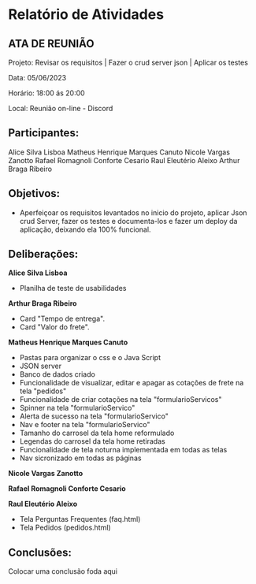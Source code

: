# Relatório de Atividades


## ATA DE REUNIÃO

Projeto: Revisar os requisitos | Fazer o crud server json | Aplicar os testes

Data: 05/06/2023

Horário: 18:00 ás 20:00

Local: Reunião on-line - Discord

## Participantes:
Alice Silva Lisboa
Matheus Henrique Marques Canuto
Nicole Vargas Zanotto
Rafael Romagnoli Conforte Cesario
Raul Eleutério Aleixo
Arthur Braga Ribeiro

## Objetivos:
- Aperfeiçoar os requisitos levantados no inicio do projeto, aplicar Json crud Server, fazer os testes e documenta-los e fazer um deploy da aplicação, deixando ela 100% funcional.

## Deliberações:

**Alice Silva Lisboa**
 - Planilha de teste de usabilidades

**Arthur Braga Ribeiro**
- Card "Tempo de entrega".
- Card "Valor do frete".

**Matheus Henrique Marques Canuto**
 - Pastas para organizar o css e o Java Script
 - JSON server 
 - Banco de dados criado
 - Funcionalidade de visualizar, editar e apagar as cotações de frete na tela "pedidos"
 - Funcionalidade de criar cotações na tela "formularioServicos"
 - Spinner na tela "formularioServico"
 - Alerta de sucesso na tela "formularioServico"
 - Nav e footer na tela "formularioServico"
 - Tamanho do carrosel da tela home reformulado
 - Legendas do carrosel da tela home retiradas
 - Funcionalidade de tela noturna implementada em todas as telas
 - Nav sicronizado em todas as páginas

**Nicole Vargas Zanotto**

**Rafael Romagnoli Conforte Cesario**

**Raul Eleutério Aleixo**
- Tela Perguntas Frequentes (faq.html)
- Tela Pedidos (pedidos.html)
## Conclusões:
 Colocar uma conclusão foda aqui
